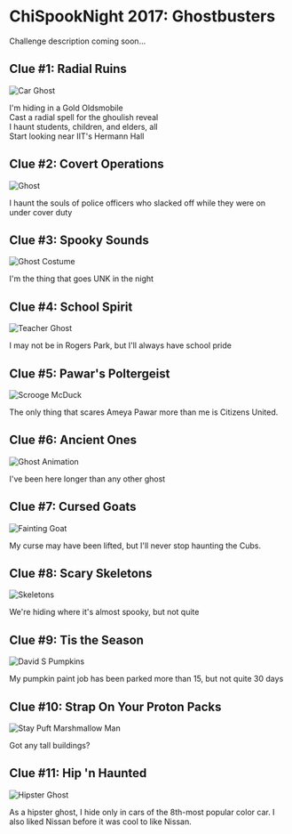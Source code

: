 # ChiSpookNight 2017: Ghostbusters
Challenge description coming soon...

## Clue #1: Radial Ruins
![Car Ghost](https://media.giphy.com/media/jKAYRhJ5kylKU/giphy.gif)

I'm hiding in a Gold Oldsmobile <br>
Cast a radial spell for the ghoulish reveal <br>
I haunt students, children, and elders, all <br>
Start looking near IIT's Hermann Hall

## Clue #2: Covert Operations
![Ghost](https://media.giphy.com/media/aTf4PONtSYB1e/giphy.gif)

I haunt the souls of police officers who slacked off while they were on under cover duty

## Clue #3: Spooky Sounds
![Ghost Costume](https://media.giphy.com/media/l2YWzxHmZ2w2sDtu0/giphy.gif)

I'm the thing that goes UNK in the night

## Clue #4: School Spirit
![Teacher Ghost](https://media.giphy.com/media/13eJdsEnw7dM1W/giphy.gif)

I may not be in Rogers Park, but I'll always have school pride

## Clue #5: Pawar's Poltergeist
![Scrooge McDuck](https://media.giphy.com/media/HX5FEsulYTWSs/giphy.gif)

The only thing that scares Ameya Pawar more than me is Citizens United.

## Clue #6: Ancient Ones
![Ghost Animation](http://bestanimations.com/Holidays/Halloween/haloween-scary-ghost-3-3.gif)

I've been here longer than any other ghost

## Clue #7: Cursed Goats
![Fainting Goat](http://www.gifbin.com/bin/122013/1386790145_baby_goat_faints_down_a_slide.gif)

My curse may have been lifted, but I'll never stop haunting the Cubs.

## Clue #8: Scary Skeletons
![Skeletons](https://media.giphy.com/media/YZNbgrZ46Ihag/giphy.gif)

We're hiding where it's almost spooky, but not quite

## Clue #9: Tis the Season
![David S Pumpkins](https://media.giphy.com/media/3oriNYMXEh2K5l4D9C/giphy.gif)

My pumpkin paint job has been parked more than 15, but not quite 30 days

## Clue #10: Strap On Your Proton Packs
![Stay Puft Marshmallow Man](https://media.giphy.com/media/yevNNFQNtdagM/giphy.gif)

Got any tall buildings?

## Clue #11: Hip 'n Haunted
![Hipster Ghost](https://i.pinimg.com/originals/bd/71/2f/bd712f742f450c5c1e96747539bcd004.gif)

As a hipster ghost, I hide only in cars of the 8th-most popular color car. I also liked Nissan before it was cool to like Nissan.
